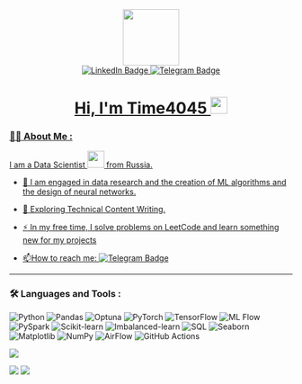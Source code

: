 <div id="header" align="center">
  <img src="https://i.giphy.com/media/v1.Y2lkPTc5MGI3NjExNW51dnR5N3k0NXU0b3VpMm04ZHRjOWRpMnQ4ZmhidmNhNTR1aTNxNSZlcD12MV9pbnRlcm5hbF9naWZfYnlfaWQmY3Q9Zw/LaVp0AyqR5bGsC5Cbm/giphy.gif" width="100"/>
</div>

<div id="badges" align="center">
  <a href="your-linkedin-URL">
    <img src="https://img.shields.io/badge/LinkedIn-blue?style=for-the-badge&logo=linkedin&logoColor=white" alt="LinkedIn Badge"/>
  </a>
  <a href="http://t.me/_dedlinnn_">
    <img src="https://img.shields.io/badge/Telegram-white?style=for-the-badge&logo=telegram&logoColor=blue" alt="Telegram Badge"/>
</div>

<h1 align="center">
  Hi, I'm Time4045
  <img src="https://media.giphy.com/media/hvRJCLFzcasrR4ia7z/giphy.gif" width="30px"/>
</h1>

### :man_technologist: About Me :
I am a Data Scientist <img src="https://media.giphy.com/media/WUlplcMpOCEmTGBtBW/giphy.gif" width="30"> from Russia.

- :telescope: I am engaged in data research and the creation of ML algorithms and the design of neural networks.

- :seedling: Exploring Technical Content Writing.

- :zap: In my free time, I solve problems on LeetCode and learn something new for my projects

- :mailbox:How to reach me: [![Telegram Badge](https://img.shields.io/badge/-_dedlinnn_-blue?style=flat&logo=Telegram&logoColor=white)](http://t.me/_dedlinnn_)

---

### :hammer_and_wrench: Languages and Tools :

![Python](https://img.shields.io/badge/Python-3776AB?style=for-the-badge&logo=python&logoColor=white)
![Pandas](https://img.shields.io/badge/Pandas-150458?style=for-the-badge&logo=pandas&logoColor=white)
![Optuna](https://img.shields.io/badge/Optuna-1F73B7?style=for-the-badge&logo=optuna&logoColor=white)
![PyTorch](https://img.shields.io/badge/PyTorch-EE4C2C?style=for-the-badge&logo=pytorch&logoColor=white)
![TensorFlow](https://img.shields.io/badge/TensorFlow-FF6F00?style=for-the-badge&logo=tensorflow&logoColor=white)
![ML Flow](https://img.shields.io/badge/MLFlow-00A9E0?style=for-the-badge&logo=mlflow&logoColor=white)
![PySpark](https://img.shields.io/badge/PySpark-E25A1C?style=for-the-badge&logo=apache-spark&logoColor=white)
![Scikit-learn](https://img.shields.io/badge/Scikit--learn-F7931E?style=for-the-badge&logo=scikit-learn&logoColor=white)
![Imbalanced-learn](https://img.shields.io/badge/Imbalanced--learn-F16F32?style=for-the-badge&logo=imblearn&logoColor=white)
![SQL](https://img.shields.io/badge/SQL-00758F?style=for-the-badge&logo=sqlite&logoColor=white)
![Seaborn](https://img.shields.io/badge/Seaborn-3E9B8E?style=for-the-badge&logo=seaborn&logoColor=white)
![Matplotlib](https://img.shields.io/badge/Matplotlib-11557C?style=for-the-badge&logo=matplotlib&logoColor=white)
![NumPy](https://img.shields.io/badge/NumPy-013243?style=for-the-badge&logo=numpy&logoColor=white)
![AirFlow](https://img.shields.io/badge/Airflow-0172B2?style=for-the-badge&logo=apache-airflow&logoColor=white)
![GitHub Actions](https://img.shields.io/badge/github%20actions-%232671E5.svg?style=for-the-badge&logo=githubactions&logoColor=white)

![](http://github-profile-summary-cards.vercel.app/api/cards/profile-details?username=Time4045&theme=algolia)

![](http://github-profile-summary-cards.vercel.app/api/cards/repos-per-language?username=Time4045&theme=algolia)
![](http://github-profile-summary-cards.vercel.app/api/cards/productive-time?username=Time4045&theme=algolia&utcOffset=8)
